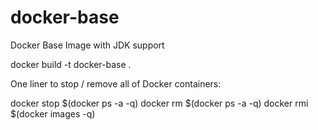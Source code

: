 # docker-base
Docker Base Image with JDK support

docker build -t docker-base .



One liner to stop / remove all of Docker containers:

docker stop $(docker ps -a -q)
docker rm $(docker ps -a -q)
docker rmi $(docker images -q)


